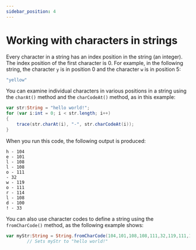 ```yaml
---
sidebar_position: 4
---
```


# Working with characters in strings

Every character in a string has an index position in the string (an integer).
The index position of the first character is 0. For example, in the following
string, the character `y` is in position 0 and the character `w` is in position
5:

```actionscript
"yellow"
```

You can examine individual characters in various positions in a string using the
`charAt()` method and the `charCodeAt()` method, as in this example:

```actionscript
var str:String = "hello world!";
for (var i:int = 0; i < str.length; i++)
{
    trace(str.charAt(i), "-", str.charCodeAt(i));
}
```

When you run this code, the following output is produced:

    h - 104
    e - 101
    l - 108
    l - 108
    o - 111
    - 32
    w - 119
    o - 111
    r - 114
    l - 108
    d - 100
    ! - 33

You can also use character codes to define a string using the `fromCharCode()`
method, as the following example shows:

```actionscript
var myStr:String = String.fromCharCode(104,101,108,108,111,32,119,111,114,108,100,33);
        // Sets myStr to "hello world!"
```
